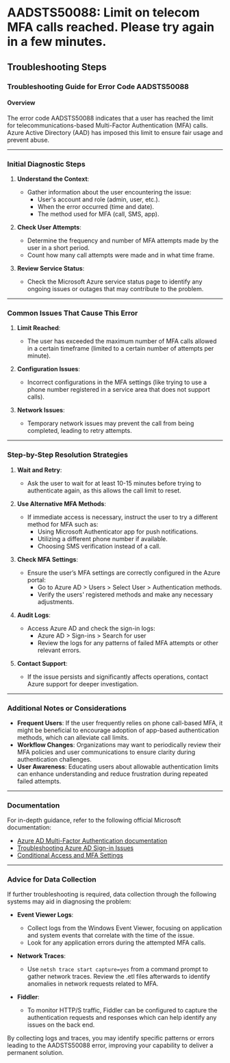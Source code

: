 # AADSTS50088: Limit on telecom MFA calls reached. Please try again in a few minutes.


## Troubleshooting Steps
### Troubleshooting Guide for Error Code AADSTS50088

#### Overview
The error code AADSTS50088 indicates that a user has reached the limit for telecommunications-based Multi-Factor Authentication (MFA) calls. Azure Active Directory (AAD) has imposed this limit to ensure fair usage and prevent abuse.

---

### Initial Diagnostic Steps
1. **Understand the Context**:
   - Gather information about the user encountering the issue:
     - User's account and role (admin, user, etc.).
     - When the error occurred (time and date).
     - The method used for MFA (call, SMS, app).
  
2. **Check User Attempts**:
   - Determine the frequency and number of MFA attempts made by the user in a short period.
   - Count how many call attempts were made and in what time frame.

3. **Review Service Status**:
   - Check the Microsoft Azure service status page to identify any ongoing issues or outages that may contribute to the problem.

---

### Common Issues That Cause This Error
1. **Limit Reached**:
   - The user has exceeded the maximum number of MFA calls allowed in a certain timeframe (limited to a certain number of attempts per minute).

2. **Configuration Issues**:
   - Incorrect configurations in the MFA settings (like trying to use a phone number registered in a service area that does not support calls).

3. **Network Issues**:
   - Temporary network issues may prevent the call from being completed, leading to retry attempts.

---

### Step-by-Step Resolution Strategies
1. **Wait and Retry**:
   - Ask the user to wait for at least 10-15 minutes before trying to authenticate again, as this allows the call limit to reset.

2. **Use Alternative MFA Methods**:
   - If immediate access is necessary, instruct the user to try a different method for MFA such as:
     - Using Microsoft Authenticator app for push notifications.
     - Utilizing a different phone number if available.
     - Choosing SMS verification instead of a call.

3. **Check MFA Settings**:
   - Ensure the user’s MFA settings are correctly configured in the Azure portal:
     - Go to Azure AD > Users > Select User > Authentication methods.
     - Verify the users' registered methods and make any necessary adjustments.

4. **Audit Logs**:
   - Access Azure AD and check the sign-in logs:
     - Azure AD > Sign-ins > Search for user
     - Review the logs for any patterns of failed MFA attempts or other relevant errors.

5. **Contact Support**:
   - If the issue persists and significantly affects operations, contact Azure support for deeper investigation.

---

### Additional Notes or Considerations
- **Frequent Users**: If the user frequently relies on phone call-based MFA, it might be beneficial to encourage adoption of app-based authentication methods, which can alleviate call limits.
- **Workflow Changes**: Organizations may want to periodically review their MFA policies and user communications to ensure clarity during authentication challenges.
- **User Awareness**: Educating users about allowable authentication limits can enhance understanding and reduce frustration during repeated failed attempts.

---

### Documentation
For in-depth guidance, refer to the following official Microsoft documentation:
- [Azure AD Multi-Factor Authentication documentation](https://docs.microsoft.com/en-us/azure/active-directory/authentication/howto-mfa-getstarted)
- [Troubleshooting Azure AD Sign-in Issues](https://docs.microsoft.com/en-us/azure/active-directory/enterprise-users/troubleshoot-sign-in)
- [Conditional Access and MFA Settings](https://docs.microsoft.com/en-us/azure/active-directory/conditional-access/overview)

---

### Advice for Data Collection
If further troubleshooting is required, data collection through the following systems may aid in diagnosing the problem:
- **Event Viewer Logs**:
  - Collect logs from the Windows Event Viewer, focusing on application and system events that correlate with the time of the issue.
  - Look for any application errors during the attempted MFA calls.

- **Network Traces**:
  - Use `netsh trace start capture=yes` from a command prompt to gather network traces. Review the .etl files afterwards to identify anomalies in network requests related to MFA.

- **Fiddler**:
  - To monitor HTTP/S traffic, Fiddler can be configured to capture the authentication requests and responses which can help identify any issues on the back end.

By collecting logs and traces, you may identify specific patterns or errors leading to the AADSTS50088 error, improving your capability to deliver a permanent solution.